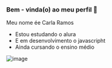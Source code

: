 ### Bem - vinda(o) ao meu perfil 🤍

Meu nome ée Carla Ramos
- Estou estudando o alura
- E em desenvolvimento o javascripht
- Ainda cursando o ensino médio


![image](https://github.com/Carlaramos-3A/Carlaramos-3A/assets/170766098/07ee25c1-042a-4f19-a41d-ec629b6fce54)

